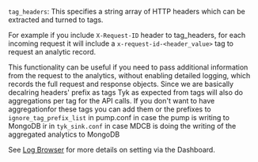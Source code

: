 ---
---

`tag_headers`:  This specifies a string array of HTTP headers which can be extracted and turned to tags. 

For example if you include `X-Request-ID` header to tag_headers, for each incoming request it will include a `x-request-id-<header_value>` tag to request an analytic record.

This functionality can be useful if you need to pass additional information from the request to the analytics, without enabling detailed logging, which records the full request and response objects.
Since we are basically decalring headers' prefix as tags Tyk as expected from tags will also do aggregations per tag for the API calls.
If you don't want to have aggregationfor these tags you can add them or the prefixes to `ignore_tag_prefix_list` in pump.conf in case the pump is writing to MongoDB ir in `tyk_sink.conf` in case MDCB is doing the writing of the aggregated analytics to MongoDB

See [Log Browser](/docs/analytics-and-reporting/log-browser/) for more details on setting via the Dashboard.

